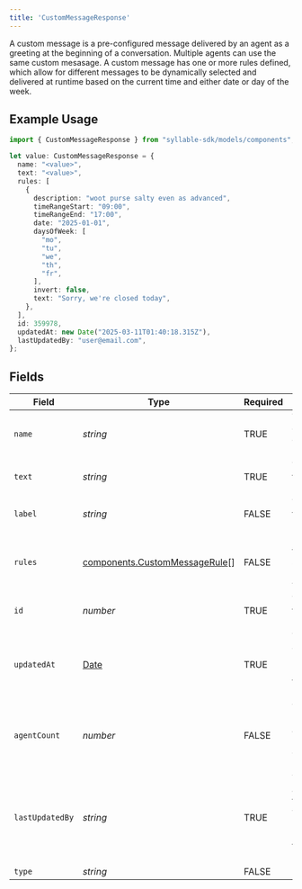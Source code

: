 ```yaml
---
title: 'CustomMessageResponse'
---
```


A custom message is a pre-configured message delivered by an agent as a greeting at the
beginning of a conversation. Multiple agents can use the same custom mesasage. A custom message
has one or more rules defined, which allow for different messages to be dynamically selected and
delivered at runtime based on the current time and either date or day of the week.

## Example Usage

```typescript
import { CustomMessageResponse } from "syllable-sdk/models/components";

let value: CustomMessageResponse = {
  name: "<value>",
  text: "<value>",
  rules: [
    {
      description: "woot purse salty even as advanced",
      timeRangeStart: "09:00",
      timeRangeEnd: "17:00",
      date: "2025-01-01",
      daysOfWeek: [
        "mo",
        "tu",
        "we",
        "th",
        "fr",
      ],
      invert: false,
      text: "Sorry, we're closed today",
    },
  ],
  id: 359978,
  updatedAt: new Date("2025-03-11T01:40:18.315Z"),
  lastUpdatedBy: "user@email.com",
};
```

## Fields

| Field                                                                                         | Type                                                                                          | Required                                                                                      | Description                                                                                   | Example                                                                                       |
| --------------------------------------------------------------------------------------------- | --------------------------------------------------------------------------------------------- | --------------------------------------------------------------------------------------------- | --------------------------------------------------------------------------------------------- | --------------------------------------------------------------------------------------------- |
| `name`                                                                                        | *string*                                                                                      | TRUE                                                                            | The name of the custom message                                                                |                                                                                               |
| `text`                                                                                        | *string*                                                                                      | TRUE                                                                            | The text of the custom message                                                                |                                                                                               |
| `label`                                                                                       | *string*                                                                                      | FALSE                                                                            | The label of the custom message                                                               |                                                                                               |
| `rules`                                                                                       | [components.CustomMessageRule](/sdk-docs/models/components/custommessagerule)[]                | FALSE                                                                            | Rules for time-specific message variants                                                      |                                                                                               |
| `id`                                                                                          | *number*                                                                                      | TRUE                                                                            | The ID of the custom message                                                                  |                                                                                               |
| `updatedAt`                                                                                   | [Date](https://developer.mozilla.org/en-US/docs/Web/JavaScript/Reference/Global_Objects/Date) | TRUE                                                                            | Timestamp of the most recent update to the custom message                                     |                                                                                               |
| `agentCount`                                                                                  | *number*                                                                                      | FALSE                                                                            | The number of agents using the custom message                                                 |                                                                                               |
| `lastUpdatedBy`                                                                               | *string*                                                                                      | TRUE                                                                            | The email address of the user who most recently updated the custom message                    | user@email.com                                                                                |
| `type`                                                                                        | *string*                                                                                      | FALSE                                                                            | N/A                                                                                           |                                                                                               |